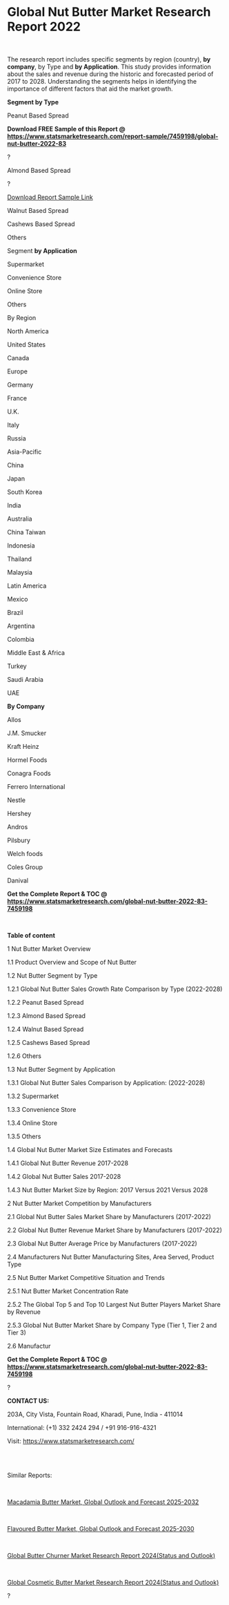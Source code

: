 <h1>Global Nut Butter Market Research Report 2022</h1><br/><p>The research report includes specific segments by region (country), <strong>by company</strong>, by Type and <strong>by Application</strong>. This study provides information about the sales and revenue during the historic and forecasted period of 2017 to 2028. Understanding the segments helps in identifying the importance of different factors that aid the market growth.</p>
 
 
 
 <p><strong>Segment by Type</strong></p>
 
 
 
 <p>Peanut Based Spread</p>
 
 
 
 <div><b>Download FREE Sample of this Report @ <a href="https://www.statsmarketresearch.com/download-free-sample/7459198/global-nut-butter-2022-83">https://www.statsmarketresearch.com/report-sample/7459198/global-nut-butter-2022-83</a></b></div>
 
 
 
 <p>? </p>
 
 
 
 <p>Almond Based Spread</p>
 
 
 
 <p>? </p>
 
 
 
 <p><a href="https://www.statsmarketresearch.com/download-free-sample/7459198/global-nut-butter-2022-83">Download Report Sample Link</a></p>
 
 
 
 <p>Walnut Based Spread</p>
 
 
 
 <p>Cashews Based Spread</p>
 
 
 
 <p>Others</p>
 
 
 
 <p>Segment <strong>by Application</strong></p>
 
 
 
 <p>Supermarket</p>
 
 
 
 <p>Convenience Store</p>
 
 
 
 <p>Online Store</p>
 
 
 
 <p>Others</p>
 
 
 
 <p>By Region</p>
 
 
 
 <p>North America</p>
 
 
 
 <p>United States</p>
 
 
 
 <p>Canada</p>
 
 
 
 <p>Europe</p>
 
 
 
 <p>Germany</p>
 
 
 
 <p>France</p>
 
 
 
 <p>U.K.</p>
 
 
 
 <p>Italy</p>
 
 
 
 <p>Russia</p>
 
 
 
 <p>Asia-Pacific</p>
 
 
 
 <p>China</p>
 
 
 
 <p>Japan</p>
 
 
 
 <p>South Korea</p>
 
 
 
 <p>India</p>
 
 
 
 <p>Australia</p>
 
 
 
 <p>China Taiwan</p>
 
 
 
 <p>Indonesia</p>
 
 
 
 <p>Thailand</p>
 
 
 
 <p>Malaysia</p>
 
 
 
 <p>Latin America</p>
 
 
 
 <p>Mexico</p>
 
 
 
 <p>Brazil</p>
 
 
 
 <p>Argentina</p>
 
 
 
 <p>Colombia</p>
 
 
 
 <p>Middle East & Africa</p>
 
 
 
 <p>Turkey</p>
 
 
 
 <p>Saudi Arabia</p>
 
 
 
 <p>UAE</p>
 
 
 
 <p><strong>By Company</strong></p>
 
 
 
 <p>Allos</p>
 
 
 
 <p>J.M. Smucker</p>
 
 
 
 <p>Kraft Heinz</p>
 
 
 
 <p>Hormel Foods</p>
 
 
 
 <p>Conagra Foods</p>
 
 
 
 <p>Ferrero International</p>
 
 
 
 <p>Nestle</p>
 
 
 
 <p>Hershey</p>
 
 
 
 <p>Andros</p>
 
 
 
 <p>Pilsbury</p>
 
 
 
 <p>Welch foods</p>
 
 
 
 <p>Coles Group</p>
 
 
 
 <p>Danival</p>
 
 
 
 <div><b>Get the Complete Report & TOC @ <a href="https://www.statsmarketresearch.com/global-nut-butter-2022-83-7459198">https://www.statsmarketresearch.com/global-nut-butter-2022-83-7459198</a></b></div>
 
 
 
 <p><br />
 
 <b>Table of content</b></p>
 
 
 
 <p>1 Nut Butter Market Overview<br />
 
 1.1 Product Overview and Scope of Nut Butter<br />
 
 1.2 Nut Butter Segment by Type<br />
 
 1.2.1 Global Nut Butter Sales Growth Rate Comparison by Type (2022-2028)<br />
 
 1.2.2 Peanut Based Spread<br />
 
 1.2.3 Almond Based Spread<br />
 
 1.2.4 Walnut Based Spread<br />
 
 1.2.5 Cashews Based Spread<br />
 
 1.2.6 Others<br />
 
 1.3 Nut Butter Segment by Application<br />
 
 1.3.1 Global Nut Butter Sales Comparison by Application: (2022-2028)<br />
 
 1.3.2 Supermarket<br />
 
 1.3.3 Convenience Store<br />
 
 1.3.4 Online Store<br />
 
 1.3.5 Others<br />
 
 1.4 Global Nut Butter Market Size Estimates and Forecasts<br />
 
 1.4.1 Global Nut Butter Revenue 2017-2028<br />
 
 1.4.2 Global Nut Butter Sales 2017-2028<br />
 
 1.4.3 Nut Butter Market Size by Region: 2017 Versus 2021 Versus 2028<br />
 
 2 Nut Butter Market Competition by Manufacturers<br />
 
 2.1 Global Nut Butter Sales Market Share by Manufacturers (2017-2022)<br />
 
 2.2 Global Nut Butter Revenue Market Share by Manufacturers (2017-2022)<br />
 
 2.3 Global Nut Butter Average Price by Manufacturers (2017-2022)<br />
 
 2.4 Manufacturers Nut Butter Manufacturing Sites, Area Served, Product Type<br />
 
 2.5 Nut Butter Market Competitive Situation and Trends<br />
 
 2.5.1 Nut Butter Market Concentration Rate<br />
 
 2.5.2 The Global Top 5 and Top 10 Largest Nut Butter Players Market Share by Revenue<br />
 
 2.5.3 Global Nut Butter Market Share by Company Type (Tier 1, Tier 2 and Tier 3)<br />
 
 2.6 Manufactur</p>
 
 
 
 <div><b>Get the Complete Report & TOC @ <a href="https://www.statsmarketresearch.com/global-nut-butter-2022-83-7459198">https://www.statsmarketresearch.com/global-nut-butter-2022-83-7459198</a></b></div>
 
 
 
 <p>? </p>
 
 
 
 <p><b>CONTACT US:</b><br />
 
 203A, City Vista, Fountain Road, Kharadi, Pune, India - 411014<br />
 
 International: (+1) 332 2424 294 / +91 916-916-4321<br />
 
 Visit: <a href="https://www.statsmarketresearch.com/">https://www.statsmarketresearch.com/</a><br />
 
 <br />
 
 <br />
 
 Similar Reports:<br />
 
 <br />
 
 <a href="https://www.statsmarketresearch.com/global-macadamia-butter-forecast-2025-2032-227-8031891">Macadamia Butter Market, Global Outlook and Forecast 2025-2032</a><br />
 
 <br />
 
 <a href="https://www.statsmarketresearch.com/global-flavoured-butter-forecast-2025-2030-629-8025069">Flavoured Butter Market, Global Outlook and Forecast 2025-2030 </a><br />
 
 <br />
 
 <a href="https://www.statsmarketresearch.com/global-butter-churner-2024-921-8020851">Global Butter Churner Market Research Report 2024(Status and Outlook)</a><br />
 
 <br />
 
 <a href="https://www.statsmarketresearch.com/global-cosmetic-butter-2024-212-8005437">Global Cosmetic Butter Market Research Report 2024(Status and Outlook)</a><br />
 
 ? </p>